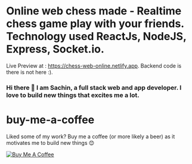 # Online web chess made - Realtime chess game play with your friends. Technology used  ReactJs, NodeJS, Express, Socket.io.
Live Preview at : https://chess-web-online.netlify.app.
Backend code is there is not here :).

### Hi there 👋 I am Sachin, a full stack web and app developer. I love to build new things that excites me a lot.

# buy-me-a-coffee
Liked some of my work? Buy me a coffee (or more likely a beer) as it motivates me to build new things 😊

<a href="https://www.buymeacoffee.com/sachinm" target="_blank"><img src="https://bmc-cdn.nyc3.digitaloceanspaces.com/BMC-button-images/custom_images/orange_img.png" alt="Buy Me A Coffee" style="height: auto !important;width: auto !important;" ></a>
